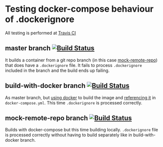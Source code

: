 # Testing docker-compose behaviour of .dockerignore
All testing is performed at [Travis CI](https://travis-ci.org/LocoDelAssembly/docker-compose-dockerignore/branches)

## master branch [![Build Status](https://travis-ci.org/LocoDelAssembly/docker-compose-dockerignore.svg?branch=master)](https://travis-ci.org/LocoDelAssembly/docker-compose-dockerignore)
It builds a container from a git repo branch (in this case [mock-remote-repo](https://github.com/LocoDelAssembly/docker-compose-dockerignore/tree/mock-remote-repo)) that does have a `.dockerignore` file.
It fails to process `.dockerignore` included in the branch and the build ends up failing.

## build-with-docker branch [![Build Status](https://travis-ci.org/LocoDelAssembly/docker-compose-dockerignore.svg?branch=build-with-docker)](https://travis-ci.org/LocoDelAssembly/docker-compose-dockerignore)
As master branch, but [using docker](https://github.com/LocoDelAssembly/docker-compose-dockerignore/blob/8da25f0d99fad14182077b099189ffba51e91429/.travis.yml#L9) to build the image and [referencing it](https://github.com/LocoDelAssembly/docker-compose-dockerignore/blob/8da25f0d99fad14182077b099189ffba51e91429/docker-compose.yml#L4) in `docker-compose.yml`. This time `.dockerignore` is processed correctly.

## mock-remote-repo branch [![Build Status](https://travis-ci.org/LocoDelAssembly/docker-compose-dockerignore.svg?branch=mock-remote-repo)](https://travis-ci.org/LocoDelAssembly/docker-compose-dockerignore)
Builds with docker-compose but this time building locally. `.dockerignore` file is processed correctly without having to build separately like in build-with-docker branch.
